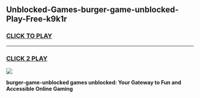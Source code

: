 
## Unblocked-Games-burger-game-unblocked-Play-Free-k9k1r
<h3>
<a href="https://premium76.site?title=burger-game-unblocked&ref=15A">CLICK TO PLAY</a></h3>
<hr>

<h3>
<a href="https://premium76.site?title=burger-game-unblocked&ref=15A">CLICK 2 PLAY</a>
  
</h3>

<a href="https://premium76.site?title=burger-game-unblocked&ref=15A"><img src="https://clearcache.store/games.png"></a>


**burger-game-unblocked games unblocked: Your Gateway to Fun and Accessible Online Gaming**
